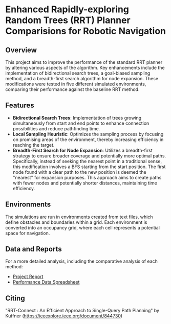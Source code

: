 # Enhanced Rapidly-exploring Random Trees (RRT) Planner Comparisions for Robotic Navigation

## Overview
This project aims to improve the performance of the standard RRT planner by altering various aspects of the algorithm. Key enhancements include the implementation of bidirectional search trees, a goal-biased sampling method, and a breadth-first search algorithm for node expansion. These modifications were tested in five different simulated environments, comparing their performance against the baseline RRT method.

## Features
- **Bidirectional Search Trees**: Implementation of trees growing simultaneously from start and end points to enhance connection possibilities and reduce pathfinding time.
- **Local Sampling Heuristic**: Optimizes the sampling process by focusing on promising areas of the environment, thereby increasing efficiency in reaching the target.
- **Breadth-First Search for Node Expansion**: Utilizes a breadth-first strategy to ensure broader coverage and potentially more optimal paths. Specifically, instead of seeking the nearest point in a traditional sense, this modification involves a BFS starting from the start position. The first node found with a clear path to the new position is deemed the "nearest" for expansion purposes. This approach aims to create paths with fewer nodes and potentially shorter distances, maintaining time efficiency.

## Environments
The simulations are run in environments created from text files, which define obstacles and boundaries within a grid. Each environment is converted into an occupancy grid, where each cell represents a potential space for navigation.

## Data and Reports 
For a more detailed analysis, including the comparative analysis of each method:
- [Project Report](https://docs.google.com/document/d/1uXCafIOUeDR7brnZ9s860canGNX_OtaCnkBKx8aKYig/edit?usp=sharing)
- [Performance Data Spreadsheet](https://docs.google.com/spreadsheets/d/1saFGm9w6gioqPoT8-3PXdp0LcrFLO6N5tdtV-hdf-JE/edit?usp=sharing)

## Citing
"RRT-Connect : An Efficient Approach to Single-Query Path Planning" by Kuffner (https://ieeexplore.ieee.org/document/844730)
